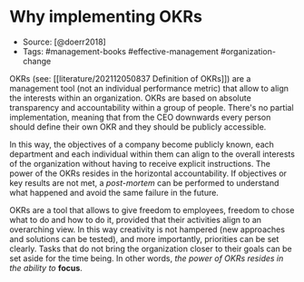 # Why implementing OKRs
- Source: [@doerr2018]
- Tags: #management-books #effective-management #organization-change 

OKRs (see: [[literature/202112050837 Definition of OKRs]]) are a management tool (not an individual performance metric) that allow to align the interests within an organization. OKRs are based on absolute transparency and accountability within a group of people. There's no partial implementation, meaning that from the CEO downwards every person should define their own OKR and they should be publicly accessible. 

In this way, the objectives of a company become publicly known, each department and each individual within them can align to the overall interests of the organization without having to receive explicit instructions. The power of the OKRs resides in the horizontal accountability. If objectives or key results are not met, a *post-mortem* can be performed to understand what happened and avoid the same failure in the future. 

OKRs are a tool that allows to give freedom to employees, freedom to chose what to do and how to do it, provided that their activities align to an overarching view. In this way creativity is not hampered (new approaches and solutions can be tested), and more importantly, priorities can be set clearly. Tasks that do not bring the organization closer to their goals can be set aside for the time being. In other words, *the power of OKRs resides in the ability to* **focus**.

